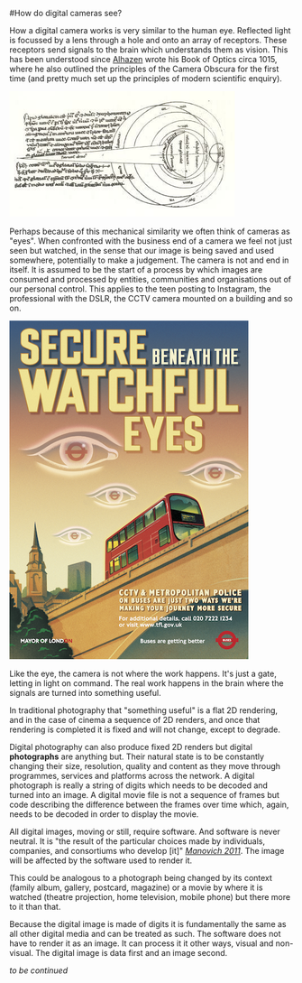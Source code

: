 #How do digital cameras see?

How a digital camera works is very similar to the human eye. Reflected light is focussed by a lens through a hole and onto an array of receptors. These receptors send signals to the brain which understands them as vision. This has been understood since [Alhazen](https://en.wikipedia.org/wiki/Alhazen) wrote his Book of Optics circa 1015, where he also outlined the principles of the Camera Obscura for the first time (and pretty much set up the principles of modern scientific enquiry). 

![Alhazen's eyeball](https://raw.githubusercontent.com/peteash10/2017-body-of-work/master/images/alhazen1083anatomy.jpg "Alhazen's eyeball")

Perhaps because of this mechanical similarity we often think of cameras as "eyes". When confronted with the business end of a camera we feel not just seen but watched, in the sense that our image is being saved and used somewhere, potentially to make a judgement. The camera is not and end in itself. It is assumed to be the start of a process by which images are consumed and processed by entities, communities and organisations out of our personal control. This applies to the teen posting to Instagram, the professional with the DSLR, the CCTV camera mounted on a building and so on. 

[![London Transport poster](https://raw.githubusercontent.com/peteash10/2017-body-of-work/master/images/Secure-Beneath-Watchful-Eyes.png)](https://www.whatdotheyknow.com/request/safe_beneath_the_watchful_eyes)

Like the eye, the camera is not where the work happens. It's just a gate, letting in light on command. The real work happens in the brain where the signals are turned into something useful. 

In traditional photography that "something useful" is a flat 2D rendering, and in the case of cinema a sequence of 2D renders, and once that rendering is completed it is fixed and will not change, except to degrade. 

Digital photography can also produce fixed 2D renders but digital **photographs** are anything but. Their natural state is to be constantly changing their size, resolution, quality and content as they move through programmes, services and platforms across the network. A digital photograph is really a string of digits which needs to be decoded and turned into an image. A digital movie file is not a sequence of frames but code describing the difference between the frames over time which, again, needs to be decoded in order to display the movie. 

All digital images, moving or still, require software. And software is never neutral. It is "the result of the particular choices made by individuals, companies, and  consortiums who develop [it]" *[Manovich 2011](https://github.com/peteash10/2017-body-of-work/blob/master/resources/Lev%20Manovich%20-%20There%20is%20Only%20Software.pdf)*. The image will be affected by the software used to render it. 

This could be analogous to a photograph being changed by its context (family album, gallery, postcard, magazine) or a movie by where it is watched (theatre projection, home television, mobile phone) but there more to it than that. 

Because the digital image is made of digits it is fundamentally the same as all other digital media and can be treated as such. The software does not have to render it as an image. It can process it it other ways, visual and non-visual. The digital image is data first and an image second. 


*to be continued*



